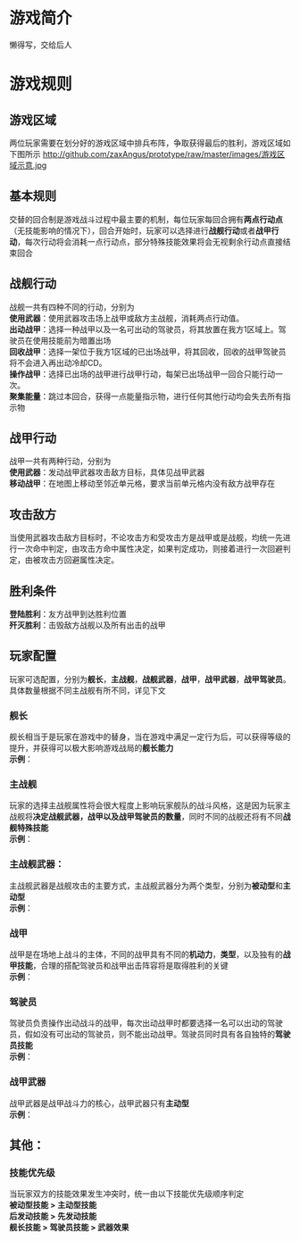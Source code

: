 # 游戏简介
懒得写，交给后人      
# 游戏规则
## 游戏区域
两位玩家需要在划分好的游戏区域中排兵布阵，争取获得最后的胜利，游戏区域如下图所示
http://github.com/zaxAngus/prototype/raw/master/images/游戏区域示意.jpg

## 基本规则
交替的回合制是游戏战斗过程中最主要的机制，每位玩家每回合拥有**两点行动点**（无技能影响的情况下），回合开始时，玩家可以选择进行**战舰行动**或者**战甲行动**，每次行动将会消耗一点行动点，部分特殊技能效果将会无视剩余行动点直接结束回合
## 战舰行动
战舰一共有四种不同的行动，分别为  
**使用武器**：使用武器攻击场上战甲或敌方主战舰，消耗两点行动值。  
**出动战甲**：选择一种战甲以及一名可出动的驾驶员，将其放置在我方1区域上。驾驶员在使用技能前为暗置出场  
**回收战甲**：选择一架位于我方1区域的已出场战甲，将其回收，回收的战甲驾驶员将不会进入再出动冷却CD。  
**操作战甲**：选择已出场的战甲进行战甲行动，每架已出场战甲一回合只能行动一次。  
**聚集能量**：跳过本回合，获得一点能量指示物，进行任何其他行动均会失去所有指示物  
## 战甲行动
战甲一共有两种行动，分别为  
**使用武器**：发动战甲武器攻击敌方目标，具体见战甲武器  
**移动战甲**：在地图上移动至邻近单元格，要求当前单元格内没有敌方战甲存在
## 攻击敌方
当使用武器攻击敌方目标时，不论攻击方和受攻击方是战甲或是战舰，均统一先进行一次命中判定，由攻击方命中属性决定，如果判定成功，则接着进行一次回避判定，由被攻击方回避属性决定。
## 胜利条件
**登陆胜利**：友方战甲到达胜利位置  
**歼灭胜利**：击毁敌方战舰以及所有出击的战甲
## 玩家配置
玩家可选配置，分别为**舰长**，**主战舰**，**战舰武器**，**战甲**，**战甲武器**，**战甲驾驶员**。具体数量根据不同主战舰有所不同，详见下文
### 舰长
舰长相当于是玩家在游戏中的替身，当在游戏中满足一定行为后，可以获得等级的提升，并获得可以极大影响游戏战局的**舰长能力**  
**示例**：
### 主战舰
玩家的选择主战舰属性将会很大程度上影响玩家舰队的战斗风格，这是因为玩家主战舰将**决定战舰武器，战甲以及战甲驾驶员的数量**，同时不同的战舰还将有不同**战舰特殊技能**  
**示例**：
### 主战舰武器：
主战舰武器是战舰攻击的主要方式，主战舰武器分为两个类型，分别为**被动型**和**主动型**  
**示例**：
### 战甲
战甲是在场地上战斗的主体，不同的战甲具有不同的**机动力**，**类型**，以及独有的**战甲技能**，合理的搭配驾驶员和战甲出击阵容将是取得胜利的关键  
**示例**：
### 驾驶员
驾驶员负责操作出动战斗的战甲，每次出动战甲时都要选择一名可以出动的驾驶员，假如没有可出动的驾驶员，则不能出动战甲。驾驶员同时具有各自独特的**驾驶员技能**  
**示例**：
### 战甲武器
战甲武器是战甲战斗力的核心，战甲武器只有**主动型**  
**示例**：
## 其他：
### 技能优先级
当玩家双方的技能效果发生冲突时，统一由以下技能优先级顺序判定  
**被动型技能 > 主动型技能**  
**后发动技能 > 先发动技能**  
**舰长技能 > 驾驶员技能 > 武器效果**  






